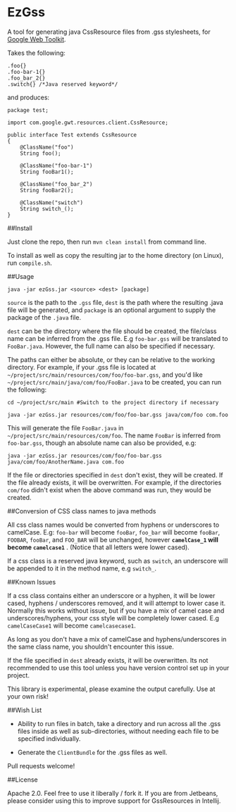 # EzGss

A tool for generating java CssResource files from .gss stylesheets, for 
[Google Web Toolkit](http://www.gwtproject.org).

Takes the following:

    .foo{}
    .foo-bar-1{}
    .foo_bar_2{}
    .switch{} /*Java reserved keyword*/
    
and produces:    

    package test;

    import com.google.gwt.resources.client.CssResource;

    public interface Test extends CssResource
    {
        @ClassName("foo")
        String foo();

        @ClassName("foo-bar-1")
        String fooBar1();

        @ClassName("foo_bar_2")
        String fooBar2();

        @ClassName("switch")
        String switch_();
    }

##Install

Just clone the repo, then run `mvn clean install` from command line.

To install as well as copy the resulting jar to the home directory (on Linux), run
`compile.sh`.

##Usage

`java -jar ezGss.jar <source> <dest> [package]`

`source` is the path to the `.gss` file, `dest` is the path where the resulting 
.java file will be generated, and `package` is an optional argument to supply the 
package of the `.java` file.

`dest` can be the directory where the file should be created, the file/class name 
can be inferred from the .gss file. E.g `foo-bar.gss` will be translated to `FooBar.java`.
However, the full name can also be specified if necessary.
 
The paths can either be absolute, or they can be relative to the working directory.
For example, if your .gss file is located at `~/project/src/main/resources/com/foo/foo-bar.gss`,
and you'd like `~/project/src/main/java/com/foo/FooBar.java` to be created, you can
run the following:

`cd ~/project/src/main #Switch to the project directory if necessary`

`java -jar ezGss.jar resources/com/foo/foo-bar.gss java/com/foo com.foo`

This will generate the file `FooBar.java` in `~/project/src/main/resources/com/foo`.
The name `FooBar` is inferred from `foo-bar.gss`, though an absolute name
can also be provided, e.g: 

`java -jar ezGss.jar resources/com/foo/foo-bar.gss java/com/foo/AnotherName.java com.foo`

If the file or directories specified in `dest` don't exist, they will be created. If
the file already exists, it will be overwritten. For example, if the directories `com/foo`
didn't exist when the above command was run, they would be created.


##Conversion of CSS class names to java methods

All css class names would be converted from hyphens or underscores to camelCase. E.g:
`foo-bar` will become `fooBar`, `foo_bar` will become `fooBar`, `FOOBAR`, `fooBar`, 
 and `FOO_BAR` will be unchanged, however **`camelCase_1` will become `camelcase1`** .
 (Notice that all letters were lower cased). 
 
 If a css class is a reserved java keyword, such as `switch`, an underscore
 will be appended to it in the method name, e.g `switch_`.
 
##Known Issues
 
If a css class contains either an underscore or a hyphen, it will be lower cased,
hyphens / underscores removed, and it will attempt to lower case it. Normally
this works without issue, but if you have a mix of camel case and underscores/hyphens,
your css style will be completely lower cased. E.g `camelCaseCase1` will become
`camelcasecase1`.

As long as you don't have a mix of camelCase and hyphens/underscores in the same 
class name, you shouldn't encounter this issue.

If the file specified in `dest` already exists, it will be overwritten. Its
not recommended to use this tool unless you have version control set up in your
project.

This library is experimental, please examine the output carefully. Use at
your own risk!

##Wish List

- Ability to run files in batch, take a directory and run across all the .gss
files inside as well as sub-directories, without needing each file to be specified
individually.

- Generate the `ClientBundle` for the .gss files as well.

Pull requests welcome!

##License

Apache 2.0. Feel free to use it liberally / fork it. If you are from Jetbeans,
please consider using this to improve support for GssResources in Intellij.
